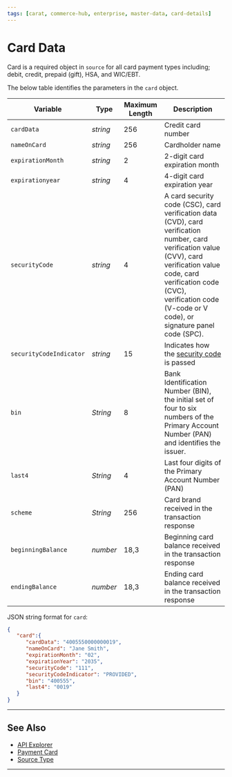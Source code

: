 ```yaml
---
tags: [carat, commerce-hub, enterprise, master-data, card-details]
---
```



# Card Data

Card is a required object in `source` for all card payment types including; debit, credit, prepaid (gift), HSA, and WIC/EBT. 

<!--
type: tab
title: card
-->

The below table identifies the parameters in the `card` object.

| Variable | Type | Maximum Length | Description |
| -------- | -- | ------------ | -----|
| `cardData` | *string* | 256 | Credit card number |
| `nameOnCard` | *string* | 256 | Cardholder name |
| `expirationMonth` | *string* | 2 | 2-digit card expiration month |
| `expirationyear` | *string* | 4 |  4-digit card expiration year |
| `securityCode` | *string* | 4 | A card security code (CSC), card verification data (CVD), card verification number, card verification value (CVV), card verification value code, card verification code (CVC), verification code (V-code or V code), or signature panel code (SPC). |
| `securityCodeIndicator` | *string* | 15 | Indicates how the [security code](?path=docs/Resources/Guides/Fraud/Security-Code.md#security-code-indicator) is passed |
| `bin` | *String* | 8 |  Bank Identification Number (BIN), the initial set of four to six numbers of the Primary Account Number (PAN) and identifies the issuer. |
| `last4` | *String* | 4 |  Last four digits of the Primary Account Number (PAN) |
| `scheme` | *String* | 256 |  Card brand received in the transaction response |
| `beginningBalance` | *number* | 18,3 | Beginning card balance received in the transaction response |
| `endingBalance` | *number* | 18,3 | Ending card balance received in the transaction response |

<!--
type: tab
title: JSON Example
-->

JSON string format for `card`:

```json
{
   "card":{
      "cardData": "4005550000000019",
      "nameOnCard": "Jane Smith",
      "expirationMonth": "02",
      "expirationYear": "2035",
      "securityCode": "111",
      "securityCodeIndicator": "PROVIDED",
      "bin": "400555",
      "last4": "0019"
   }
}
```

<!-- type: tab-end -->

---

## See Also

- [API Explorer](../api/?type=post&path=/payments/v1/charges)
- [Payment Card](?path=docs/Resources/Guides/Payment-Sources/Payment-Card.md)
- [Source Type](?path=docs/Resources/Guides/Payment-Sources/Source-Type.md)

---